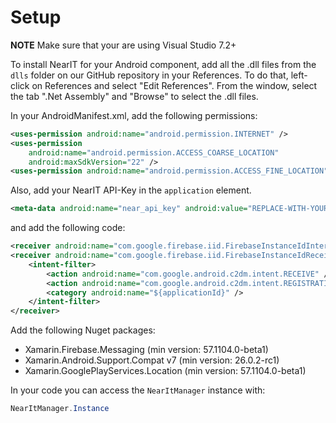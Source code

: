 # Setup #

**NOTE** Make sure that your are using Visual Studio 7.2+

To install NearIT for your Android component, add all the .dll files from the `dlls` folder on our GitHub repository in your References. To do that, left-click on References and select "Edit References". From the window, select the tab ".Net Assembly" and "Browse" to select the .dll files.

In your AndroidManifest.xml, add the following permissions:
```xml
<uses-permission android:name="android.permission.INTERNET" />
<uses-permission
	android:name="android.permission.ACCESS_COARSE_LOCATION"
	android:maxSdkVersion="22" />
<uses-permission android:name="android.permission.ACCESS_FINE_LOCATION" />
```
Also, add your NearIT API-Key in the `application` element.
```xml
<meta-data android:name="near_api_key" android:value="REPLACE-WITH-YOUR-KEY" />
```
and add the following code:
```xml
<receiver android:name="com.google.firebase.iid.FirebaseInstanceIdInternalReceiver" android:exported="false" />
<receiver android:name="com.google.firebase.iid.FirebaseInstanceIdReceiver" android:exported="true" 							android:permission="com.google.android.c2dm.permission.SEND">
	<intent-filter>
		<action android:name="com.google.android.c2dm.intent.RECEIVE" />
		<action android:name="com.google.android.c2dm.intent.REGISTRATION" />
		<category android:name="${applicationId}" />
	</intent-filter>
</receiver>
```

Add the following Nuget packages:
- Xamarin.Firebase.Messaging (min version: 57.1104.0-beta1)
- Xamarin.Android.Support.Compat v7 (min version: 26.0.2-rc1)
- Xamarin.GooglePlayServices.Location (min version: 57.1104.0-beta1)

In your code you can access the `NearItManager` instance with:
```csharp
NearItManager.Instance
```

